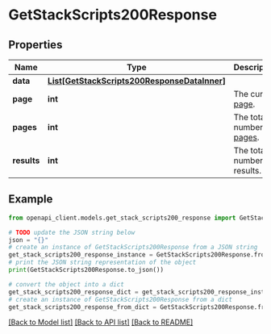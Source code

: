 # GetStackScripts200Response


## Properties

Name | Type | Description | Notes
------------ | ------------- | ------------- | -------------
**data** | [**List[GetStackScripts200ResponseDataInner]**](GetStackScripts200ResponseDataInner.md) |  | [optional] 
**page** | **int** | The current [page](https://techdocs.akamai.com/linode-api/reference/pagination). | [optional] [readonly] 
**pages** | **int** | The total number of [pages](https://techdocs.akamai.com/linode-api/reference/pagination). | [optional] [readonly] 
**results** | **int** | The total number of results. | [optional] [readonly] 

## Example

```python
from openapi_client.models.get_stack_scripts200_response import GetStackScripts200Response

# TODO update the JSON string below
json = "{}"
# create an instance of GetStackScripts200Response from a JSON string
get_stack_scripts200_response_instance = GetStackScripts200Response.from_json(json)
# print the JSON string representation of the object
print(GetStackScripts200Response.to_json())

# convert the object into a dict
get_stack_scripts200_response_dict = get_stack_scripts200_response_instance.to_dict()
# create an instance of GetStackScripts200Response from a dict
get_stack_scripts200_response_from_dict = GetStackScripts200Response.from_dict(get_stack_scripts200_response_dict)
```
[[Back to Model list]](../README.md#documentation-for-models) [[Back to API list]](../README.md#documentation-for-api-endpoints) [[Back to README]](../README.md)



